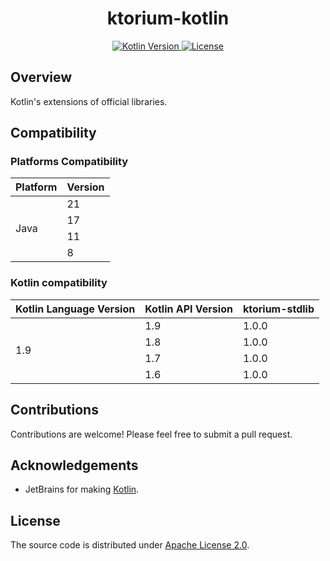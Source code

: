 <h1 style="text-align: center;">ktorium-kotlin</h1>

<p style="text-align: center;">
    <a href="http://kotlinlang.org">
        <img alt="Kotlin Version" src="https://img.shields.io/badge/kotlin-1.9.21-blue.svg?logo=kotlin">
    </a>
    <a href="https://github.com/ktorium/ktorium-kotlin/blob/main/LICENSE">
        <img alt="License" src="https://img.shields.io/github/license/ktorium/ktorium-kotlin" />
    </a>
</p>

## Overview

Kotlin's extensions of official libraries.

## Compatibility

### Platforms Compatibility

<table>
    <thead>
        <tr>
            <th><strong>Platform</strong></th>
            <th><strong>Version</strong></th>
        </tr>
    </thead>
    <tbody>
        <tr>
            <td colspan="1" rowspan="4">Java</td>
            <td>21</td>
        </tr>
        <tr>
            <td>17</td>
        </tr>
        <tr>
            <td>11</td>
        </tr>
        <tr>
            <td>8</td>
        </tr>
    </tbody>
</table>


### Kotlin compatibility

<table>
    <thead>
        <tr>
            <th><strong>Kotlin Language Version</strong></th>
            <th><strong>Kotlin API Version</strong></th>
            <th><strong>ktorium-stdlib</strong></th>
        </tr>
    </thead>
    <tbody>
        <tr>
            <td colspan="1" rowspan="4">1.9</td>
            <td>1.9</td>
            <td>1.0.0</td>
        </tr>
        <tr>
            <td>1.8</td>
            <td>1.0.0</td>
        </tr>
        <tr>
            <td>1.7</td>
            <td>1.0.0</td>
        </tr>
        <tr>
            <td>1.6</td>
            <td>1.0.0</td>
        </tr>
    </tbody>
</table>

## Contributions

Contributions are welcome! Please feel free to submit a pull request.

## Acknowledgements

* JetBrains for making [Kotlin](https://kotlinlang.org).

## License

The source code is distributed under [Apache License 2.0](LICENSE).
